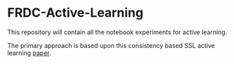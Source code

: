 # FRDC-Active-Learning

This repository will contain all the notebook experiments for active learning.

The primary approach is based upon this consistency based SSL active learning [paper](https://arxiv.org/abs/1910.07153).
